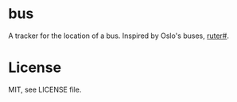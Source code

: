 # bus

A tracker for the location of a bus. Inspired by Oslo's buses, [ruter#](https://ruter.no).

# License

MIT, see LICENSE file.
